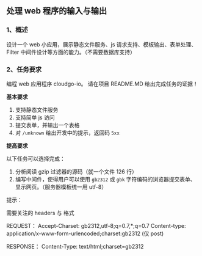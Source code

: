 ## 处理 web 程序的输入与输出

### 1、概述

设计一个 web 小应用，展示静态文件服务、js 请求支持、模板输出、表单处理、Filter 中间件设计等方面的能力。（不需要数据库支持）

### 2、任务要求

编程 web 应用程序 cloudgo-io。 请在项目 README.MD 给出完成任务的证据！

**基本要求**

1. 支持静态文件服务
2. 支持简单 js 访问
3. 提交表单，并输出一个表格
4. 对 `/unknown` 给出开发中的提示，返回码 `5xx`

**提高要求**

以下任务可以选择完成：

1. 分析阅读 gzip 过滤器的源码（就一个文件 126 行） 
2. 编写中间件，使得用户可以使用 `gb2312` 或 `gbk` 字符编码的浏览器提交表单、显示网页。（服务器模板统一用 utf-8）

提示：

需要关注的 headers 与 格式

REQUEST：
Accept-Charset: gb2312,utf-8;q=0.7,*;q=0.7
Content-type: application/x-www-form-urlencoded;charset:gb2312 (仅 post)

RESPONSE：
Content-Type: text/html;charset=gb2312
